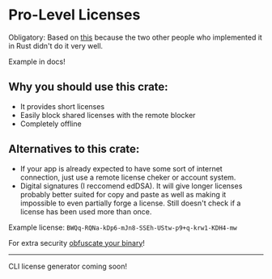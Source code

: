 # Pro-Level Licenses
Obligatory: Based on [this](https://www.brandonstaggs.com/2007/07/26/implementing-a-partial-serial-number-verification-system-in-delphi/) because the two other people who implemented it in Rust didn't do it very well.

Example in docs!
## Why you should use this crate:
- It provides short licenses
- Easily block shared licenses with the remote blocker
- Completely offline
## Alternatives to this crate:
- If your app is already expected to have some sort of internet connection, just use a remote license cheker or account system.
- Digital signatures (I reccomend edDSA). It will give longer licenses probably better suited for copy and paste as well as making it impossible to even partially forge a license. Still doesn't check if a license has been used more than once.

Example license: `BWQq-RQNa-kDp6-mJn8-SSEh-UStw-p9+q-krw1-KDH4-mw`

For extra security [obfuscate your binary](https://web.archive.org/web/20240122004026/https://vrls.ws/posts/2023/06/obfuscating-rust-binaries-using-llvm-obfuscator-ollvm/)!

---
CLI license generator coming soon!